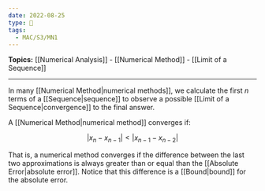 ```yaml
---
date: 2022-08-25
type: 🧠
tags:
  - MAC/S3/MN1
---
```


**Topics:** [[Numerical Analysis]] - [[Numerical Method]] - [[Limit of a Sequence]]

---

In many [[Numerical Method|numerical methods]], we calculate the first $n$ terms of a [[Sequence|sequence]] to observe a possible [[Limit of a Sequence|convergence]] to the final answer.

A [[Numerical Method|numerical method]] converges if:

$$
|x_{n} - x_{n-1}| < |x_{n-1}- x_{n-2}|
$$

That is, a numerical method converges if the difference between the last two approximations is always greater than or equal than the [[Absolute Error|absolute error]]. Notice that this difference is a [[Bound|bound]] for the absolute error.
